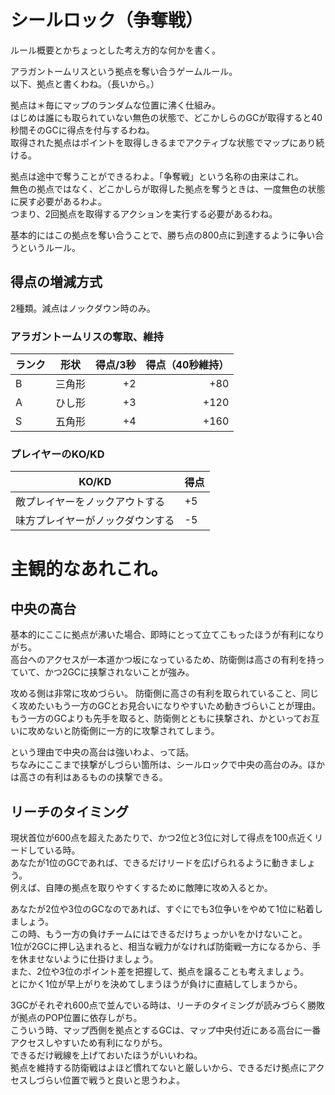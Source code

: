 # シールロック（争奪戦）
ルール概要とかちょっとした考え方的な何かを書く。  

アラガントームリスという拠点を奪い合うゲームルール。  
以下、拠点と書くわね。（長いから。）

拠点は＊毎にマップのランダムな位置に沸く仕組み。  
はじめは誰にも取られていない無色の状態で、どこかしらのGCが取得すると40秒間そのGCに得点を付与するわね。  
取得された拠点はポイントを取得しきるまでアクティブな状態でマップにあり続ける。  

拠点は途中で奪うことができるわよ。「争奪戦」という名称の由来はこれ。  
無色の拠点ではなく、どこかしらが取得した拠点を奪うときは、一度無色の状態に戻す必要があるわよ。  
つまり、2回拠点を取得するアクションを実行する必要があるわね。  

基本的にはこの拠点を奪い合うことで、勝ち点の800点に到達するように争い合うというルール。  

## 得点の増減方式
2種類。減点はノックダウン時のみ。

### アラガントームリスの奪取、維持
| ランク | 形状   | 得点/3秒 | 得点（40秒維持） |
|--------|--------|---------:|-----------------:|
| B      | 三角形 |       +2 |              +80 |
| A      | ひし形 |       +3 |             +120 |
| S      | 五角形 |       +4 |             +160 |

### プレイヤーのKO/KD

| KO/KD                            | 得点 |
|----------------------------------|------|
| 敵プレイヤーをノックアウトする   | +5   |
| 味方プレイヤーがノックダウンする | -5   |

# 主観的なあれこれ。
## 中央の高台
基本的にここに拠点が沸いた場合、即時にとって立てこもったほうが有利になりがち。  
高台へのアクセスが一本道かつ坂になっているため、防衛側は高さの有利を持っていて、かつ2GCに挟撃されないことが強み。  

攻める側は非常に攻めづらい。
防衛側に高さの有利を取られていること、同じく攻めたいもう一方のGCとお見合いになりやすいため動きづらいことが理由。  
もう一方のGCよりも先手を取ると、防衛側とともに挟撃され、かといってお互いに攻めないと防衛側に一方的に攻撃されてしまう。  

という理由で中央の高台は強いわよ、って話。  
ちなみにここまで挟撃がしづらい箇所は、シールロックで中央の高台のみ。ほかは高さの有利はあるものの挟撃できる。  

## リーチのタイミング
現状首位が600点を超えたあたりで、かつ2位と3位に対して得点を100点近くリードしている時。  
あなたが1位のGCであれば、できるだけリードを広げられるように動きましょう。  
例えば、自陣の拠点を取りやすくするために敵陣に攻め入るとか。  

あなたが2位や3位のGCなのであれば、すぐにでも3位争いをやめて1位に粘着しましょう。  
この時、もう一方の負けチームにはできるだけちょっかいをかけないこと。  
1位が2GCに押し込まれると、相当な戦力がなければ防衛戦一方になるから、手を休ませないように仕掛けましょう。  
また、2位や3位のポイント差を把握して、拠点を譲ることも考えましょう。  
とにかく1位が早上がりを決めてしまうほうが負けに直結してしまうから。  

3GCがそれぞれ600点で並んでいる時は、リーチのタイミングが読みづらく勝敗が拠点のPOP位置に依存しがち。  
こういう時、マップ西側を拠点とするGCは、マップ中央付近にある高台に一番アクセスしやすいため有利になりがち。  
できるだけ戦線を上げておいたほうがいいわね。  
拠点を維持する防衛戦はよほど慣れてないと厳しいから、できるだけ拠点にアクセスしづらい位置で戦うと良いと思うわよ。  
